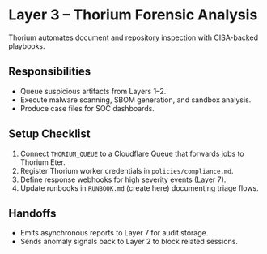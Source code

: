 # Layer 3 – Thorium Forensic Analysis

Thorium automates document and repository inspection with CISA-backed playbooks.

## Responsibilities
- Queue suspicious artifacts from Layers 1–2.
- Execute malware scanning, SBOM generation, and sandbox analysis.
- Produce case files for SOC dashboards.

## Setup Checklist
1. Connect `THORIUM_QUEUE` to a Cloudflare Queue that forwards jobs to Thorium Eter.
2. Register Thorium worker credentials in `policies/compliance.md`.
3. Define response webhooks for high severity events (Layer 7).
4. Update runbooks in `RUNBOOK.md` (create here) documenting triage flows.

## Handoffs
- Emits asynchronous reports to Layer 7 for audit storage.
- Sends anomaly signals back to Layer 2 to block related sessions.
